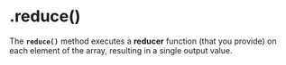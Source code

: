 # .reduce\(\)

The **`reduce()`** method executes a **reducer** function \(that you provide\) on each element of the array, resulting in a single output value.

